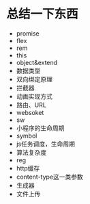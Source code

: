 # 总结一下东西

- promise
- flex
- rem
- this
- object&extend
- 数据类型
- 双向绑定原理
- 拦截器
- 动画实现方式
- 路由、URL
- websoket
- sw
- 小程序的生命周期
- symbol
- js任务调度，生命周期
- 算法复杂度
- reg
- http缓存
- content-type这一类参数
- 生成器
- 文件上传